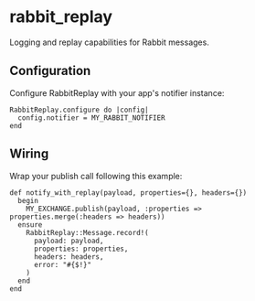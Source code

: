 rabbit_replay
=============
Logging and replay capabilities for Rabbit messages.

Configuration
-------------
Configure RabbitReplay with your app's notifier instance:

    RabbitReplay.configure do |config|
      config.notifier = MY_RABBIT_NOTIFIER
    end

Wiring
------
Wrap your publish call following this example:

    def notify_with_replay(payload, properties={}, headers={})
      begin
        MY_EXCHANGE.publish(payload, :properties => properties.merge(:headers => headers))
      ensure
        RabbitReplay::Message.record!(
          payload: payload,
          properties: properties,
          headers: headers,
          error: "#{$!}"
        )
      end
    end


